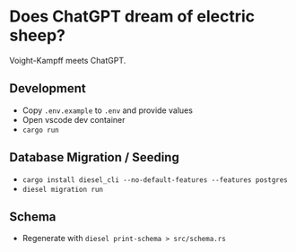 # Does ChatGPT dream of electric sheep?

Voight-Kampff meets ChatGPT.

## Development

- Copy `.env.example` to `.env` and provide values
- Open vscode dev container
- `cargo run`

## Database Migration / Seeding

- `cargo install diesel_cli --no-default-features --features postgres`
- `diesel migration run`

## Schema

- Regenerate with `diesel print-schema > src/schema.rs`
